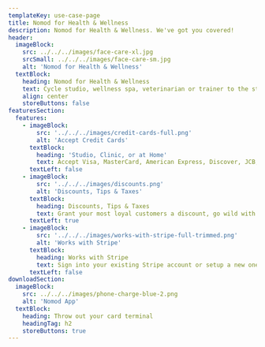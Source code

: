```yaml
---
templateKey: use-case-page
title: Nomod for Health & Wellness
description: Nomod for Health & Wellness. We've got you covered!
header:
  imageBlock:
    src: ../../../images/face-care-xl.jpg
    srcSmall: ../../../images/face-care-sm.jpg
    alt: 'Nomod for Health & Wellness'
  textBlock:
    heading: Nomod for Health & Wellness
    text: Cycle studio, wellness spa, veterinarian or trainer to the stars, render your professional services and politely ask for that which is owed
    align: center
    storeButtons: false
featuresSection:
  features:
    - imageBlock:
        src: '../../../images/credit-cards-full.png'
        alt: 'Accept Credit Cards'
      textBlock:
        heading: 'Studio, Clinic, or at Home'
        text: Accept Visa, MasterCard, American Express, Discover, JCB, Union Pay, and a bunch more with a few simple taps
      textLeft: false
    - imageBlock:
        src: '../../../images/discounts.png'
        alt: 'Discounts, Tips & Taxes'
      textBlock:
        heading: Discounts, Tips & Taxes
        text: Grant your most loyal customers a discount, go wild with tips for your team, and capture taxes to stay compliant
      textLeft: true
    - imageBlock:
        src: '../../../images/works-with-stripe-full-trimmed.png'
        alt: 'Works with Stripe'
      textBlock:
        heading: Works with Stripe
        text: Sign into your existing Stripe account or setup a new one when signing up!
      textLeft: false
downloadSection:
  imageBlock:
    src: ../../../images/phone-charge-blue-2.png
    alt: 'Nomod App'
  textBlock:
    heading: Throw out your card terminal
    headingTag: h2
    storeButtons: true
---
```

